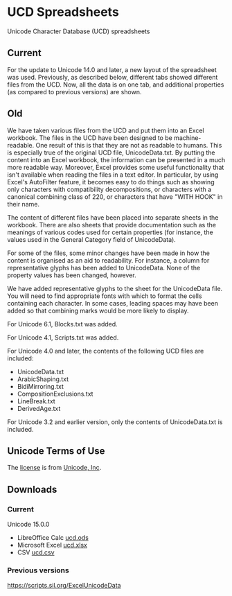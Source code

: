 # UCD Spreadsheets

Unicode Character Database (UCD) spreadsheets

## Current

For the update to Unicode 14.0 and later, a new layout of the spreadsheet was used. Previously, as described below, different tabs showed different files from the UCD. Now, all the data is on one tab, and additional properties (as compared to previous versions) are shown.

## Old

We have taken various files from the UCD and put them into an Excel workbook. The files in the UCD have been designed to be machine-readable. One result of this is that they are not as readable to humans. This is especially true of the original UCD file, UnicodeData.txt. By putting the content into an Excel workbook, the information can be presented in a much more readable way. Moreover, Excel provides some useful functionality that isn't available when reading the files in a text editor. In particular, by using Excel's AutoFilter feature, it becomes easy to do things such as showing only characters with compatibility decompositions, or characters with a canonical combining class of 220, or characters that have "WITH HOOK" in their name.

The content of different files have been placed into separate sheets in the workbook. There are also sheets that provide documentation such as the meanings of various codes used for certain properties (for instance, the values used in the General Category field of UnicodeData).

For some of the files, some minor changes have been made in how the content is organised as an aid to readability. For instance, a column for representative glyphs has been added to UnicodeData. None of the property values has been changed, however.

We have added representative glyphs to the sheet for the UnicodeData file. You will need to find appropriate fonts with which to format the cells containing each character. In some cases, leading spaces may have been added so that combining marks would be more likely to display.

For Unicode 6.1, Blocks.txt was added.

For Unicode 4.1, Scripts.txt was added.

For Unicode 4.0 and later, the contents of the following UCD files are included:

- UnicodeData.txt
- ArabicShaping.txt
- BidiMirroring.txt
- CompositionExclusions.txt
- LineBreak.txt
- DerivedAge.txt

For Unicode 3.2 and earlier version, only the contents of UnicodeData.txt is included.

## Unicode Terms of Use

The [license](LICENSE) is from [Unicode, Inc](https://www.unicode.org/copyright.html).

## Downloads

### Current

Unicode 15.0.0

- LibreOffice Calc [ucd.ods](ucd.ods)
- Microsoft Excel [ucd.xlsx](ucd.xlsx)
- CSV [ucd.csv](ucd.csv)

### Previous versions

https://scripts.sil.org/ExcelUnicodeData
